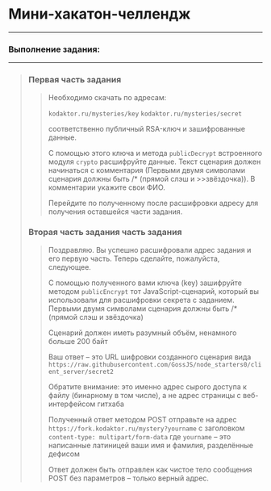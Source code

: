 # Мини-хакатон-челлендж
-----------------------
### Выполнение задания:
-----------------------
>### Первая часть задания
>>Необходимо скачать по адресам:
>>
>>`kodaktor.ru/mysteries/key`
>>`kodaktor.ru/mysteries/secret`
>>
>>соответственно публичный RSA-ключ и зашифрованные данные.
>>
>>С помощью этого ключа и метода `publicDecrypt` встроенного модуля `crypto`
>>расшифруйте данные. Текст сценария должен начинаться с комментария (Первыми двумя символами сценария должны быть /* (прямой слэш и >>звёздочка)). В комментарии укажите свои ФИО.
>>
>>Перейдите по полученному после расшифровки адресу для получения оставшейся части задания.
>>
>### Вторая часть задания часть задания
>>Поздравляю. Вы успешно расшифровали адрес задания и его первую часть.
>>Теперь сделайте, пожалуйста, следующее.
>>
>>С помощью полученного вами ключа (key) зашифруйте методом `publicEncrypt` тот JavaScript-сценарий, который вы использовали для расшифровки секрета с заданием. 
>>Первыми двумя символами сценария должны быть /* (прямой слэш и звёздочка)
>>
>>Сценарий должен иметь разумный объём, ненамного больше 200 байт
>>
>>Ваш ответ – это URL шифровки созданного сценария вида
>>`https://raw.githubusercontent.com/GossJS/node_starters0/client_server/secret2`
>>
>>Обратите внимание: это именно адрес сырого доступа к файлу (бинарному в том числе), а не адрес страницы с веб-интерфейсом гитхаба
>>
>>Полученный ответ методом POST отправьте на адрес `https://fork.kodaktor.ru/mystery?yourname`
>>с заголовком `content-type: multipart/form-data`
>>где `yourname` – это написанные латиницей ваши имя и фамилия, разделённые дефисом
>>
>>Ответ должен быть отправлен как чистое тело сообщения POST без параметров – только верный адрес.
